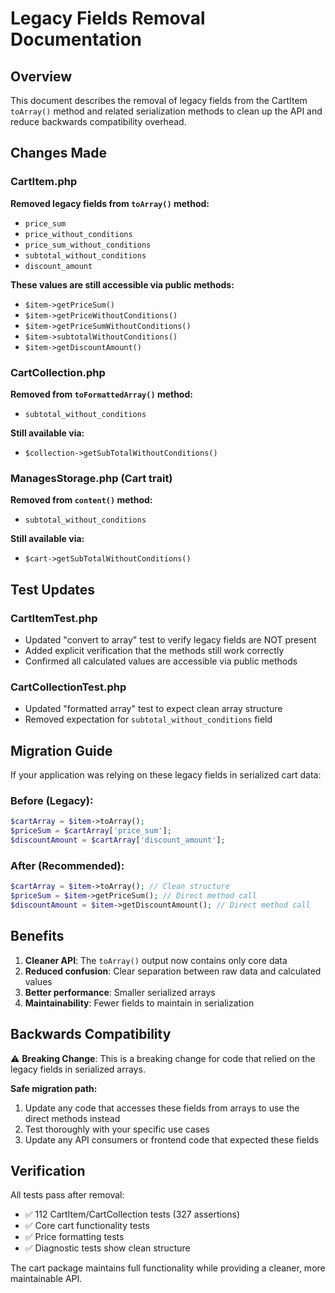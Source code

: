 # Legacy Fields Removal Documentation

## Overview
This document describes the removal of legacy fields from the CartItem `toArray()` method and related serialization methods to clean up the API and reduce backwards compatibility overhead.

## Changes Made

### CartItem.php
**Removed legacy fields from `toArray()` method:**
- `price_sum` 
- `price_without_conditions`
- `price_sum_without_conditions` 
- `subtotal_without_conditions`
- `discount_amount`

**These values are still accessible via public methods:**
- `$item->getPriceSum()`
- `$item->getPriceWithoutConditions()` 
- `$item->getPriceSumWithoutConditions()`
- `$item->subtotalWithoutConditions()`
- `$item->getDiscountAmount()`

### CartCollection.php
**Removed from `toFormattedArray()` method:**
- `subtotal_without_conditions`

**Still available via:**
- `$collection->getSubTotalWithoutConditions()`

### ManagesStorage.php (Cart trait)
**Removed from `content()` method:**
- `subtotal_without_conditions`

**Still available via:**
- `$cart->getSubTotalWithoutConditions()`

## Test Updates

### CartItemTest.php
- Updated "convert to array" test to verify legacy fields are NOT present
- Added explicit verification that the methods still work correctly
- Confirmed all calculated values are accessible via public methods

### CartCollectionTest.php
- Updated "formatted array" test to expect clean array structure
- Removed expectation for `subtotal_without_conditions` field

## Migration Guide

If your application was relying on these legacy fields in serialized cart data:

### Before (Legacy):
```php
$cartArray = $item->toArray();
$priceSum = $cartArray['price_sum'];
$discountAmount = $cartArray['discount_amount'];
```

### After (Recommended):
```php
$cartArray = $item->toArray(); // Clean structure
$priceSum = $item->getPriceSum(); // Direct method call
$discountAmount = $item->getDiscountAmount(); // Direct method call
```

## Benefits

1. **Cleaner API**: The `toArray()` output now contains only core data
2. **Reduced confusion**: Clear separation between raw data and calculated values
3. **Better performance**: Smaller serialized arrays
4. **Maintainability**: Fewer fields to maintain in serialization

## Backwards Compatibility

⚠️ **Breaking Change**: This is a breaking change for code that relied on the legacy fields in serialized arrays.

**Safe migration path:**
1. Update any code that accesses these fields from arrays to use the direct methods instead
2. Test thoroughly with your specific use cases
3. Update any API consumers or frontend code that expected these fields

## Verification

All tests pass after removal:
- ✅ 112 CartItem/CartCollection tests (327 assertions)
- ✅ Core cart functionality tests  
- ✅ Price formatting tests
- ✅ Diagnostic tests show clean structure

The cart package maintains full functionality while providing a cleaner, more maintainable API.
